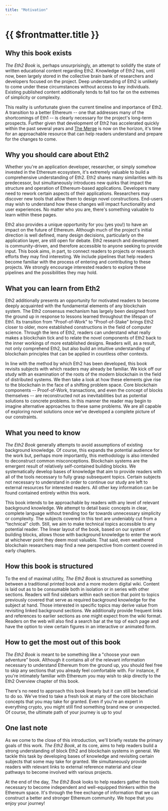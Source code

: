 ```yaml
---
title: "Motivation"
---
```


# {{ $frontmatter.title }}

## Why this book exists

*The Eth2 Book* is, perhaps unsurprisingly, an attempt to solidify the state of written educational content regarding Eth2. Knowledge of Eth2 has, until now, been largely stored in the collective brain bank of researchers and developers focused on the project. Deep understanding of Eth2 is unlikely to come under these circumstances without access to key individuals. Existing published content additionally tends to fall too far on the extremes of simplicity or complexity.

This reality is unfortunate given the current timeline and importance of Eth2. A transition to a better Ethereum -- one that addresses many of the shortcomings of Eth1 -- is clearly necessary for the project's long-term prospects. Further given that development of Eth2 has accelerated quickly within the past several years and [The Merge](https://ethereum.org/en/upgrades/merge/) is now on the horizon, it's time for an approachable resource that can help readers understand and prepare for the changes to come.

## Why you should care about Eth2

Whether you're an application developer, researcher, or simply somehow invested in the Ethereum ecosystem, it's extremely valuable to build a comprehensive understanding of Eth2. Eth2 shares many similarities with its predecessor, but simultaneously introduces new quirks that impact the structure and operation of Ethereum-based applications. Developers many need to rework certain aspects of their applications. Researchers may discover new tools that allow them to design novel constructions. End-users may wish to understand how these changes will impact functionality and user experiences.
No matter who you are, there's something valuable to learn within these pages.

Eth2 also provides a unique opportunity for you (yes you!) to have an impact on the future of Ethereum. Although much of the project's initial direction is well defined, many design decisions, particularly on the application layer, are still open for debate. Eth2 research and development is community-driven, and therefore accessible to anyone seeking to provide input. This book aims, in part, to connect readers to projects or research efforts they may find interesting. We include pipelines that help readers become familiar with the process of entering and contributing to these projects. We strongly encourage interested readers to explore these pipelines and the possibilities they may hold.

## What you can learn from Eth2

Eth2 additionally presents an opportunity for motivated readers to become deeply acquainted with the fundamental elements of any blockchain system. The Eth2 consensus mechanism has largely been designed from the ground up in response to lessons learned throughout the lifespan of Eth1. Its transition from "Proof-of-Work" to "Proof-of-Stake" brings Eth2 closer to older, more established constructions in the field of computer science. Through the lens of Eth2, readers can understand what really makes a blockchain tick and to relate the novel components of Eth2 back to the inner workings of more established designs. Readers will, as a result, not only comprehend Eth2, but also build an intuitive understanding of blockchain principles that can be applied in countless other contexts.

In line with the method by which Eth2 has been developed, this book revisits subjects with which readers may already be familiar. We kick off our study with an examination of the roots of the modern blockchain in the field of distributed systems. We then take a look at how these elements give rise to the blockchain in the face of a shifting problem space. Core blockchain components -- Proof-of-Work, transactions, and even the concept of blocks themselves -- are reconstructed not as inevitabilities but as potential solutions to concrete problems. In this manner the reader may begin to imagine alternative approaches to these same problems. We are all capable of exploring novel solutions once we've developed a complete picture of our constraints.

## What you need to know

*The Eth2 Book* generally attempts to avoid assumptions of existing background knowledge. Of course, this expands the potential audience for the work but, perhaps more importantly, this methodology is also intended to deconstruct common misconceptions. Blockchain systems are the emergent result of relatively self-contained building blocks. We systematically develop bases of knowledge that aim to provide readers with all of the tools necessary to fully grasp subsequent topics. Certain subjects not necessary to understand in order to continue our study are left to external resources for interested readers. All other key information can be found contained entirely within this work.

This book intends to be approachable by readers with any level of relevant background knowledge. We attempt to detail basic concepts in clear, complete language without trending too far towards unnecessary simplicity or complexity. The subjects covered in this text are undeniably cut from a "technical" cloth. Still, we aim to make technical topics accessible to any potential reader. The linear layout of the book, based on our system of building blocks, allows those with background knowledge to enter the work at whichever point they deem most valuable. That said, even weathered blockchain researchers may find a new perspective from content covered in early chapters.

## How this book is structured

To the end of maximal utility, *The Eth2 Book* is structured as something between a traditional printed book and a more modern digital wiki. Content is laid out as to be consumable both in isolation or in series with other sections. Readers will find sidebars within each section that point to topics previously covered that serve as required background knowledge for the subject at hand. Those interested in specific topics may derive value from revisiting linked background sections. We additionally provide frequent links and references to earlier sections as one might expect from the wiki format. Readers on the web will also find a search bar at the top of each page and have the option to view certain figures in an interactive or animated form.

## How to get the most out of this book

*The Eth2 Book* is meant to be something like a "choose your own adventure" book. Although it contains all of the relevant information necessary to understand Ethereum from the ground up, you should feel free to skip any sections that you already feel comfortable with. For instance, if you're intimately familiar with Ethereum you may wish to skip directly to the Eth2 Overview chapter of this book.

There's no need to approach this book linearly but it can still be beneficial to do so. We've tried to take a fresh look at many of the core blockchain concepts that you may take for granted. Even if you're an expert in everything crypto, you might still find something brand new or unexpected. Of course, the ultimate path of your journey is up to you!

## One last note

As we come to the close of this introduction, we'll briefly restate the primary goals of this work. *The Eth2 Book*, at its core, aims to help readers build a strong understanding of block Eth2 and blockchain systems in general. We tackle this task by developing bases of knowledge and revisiting certain subjects that some may take for granted. We simultaneously provide readers with relevant links to external reference material and clear pathways to become involved with various projects.

At the end of the day, *The Eth2 Book* looks to help readers gather the tools necessary to become independent and well-equipped thinkers within the Ethereum space. It's through the free exchange of information that we can construct a better and stronger Ethereum community. We hope that you enjoy your journey!
